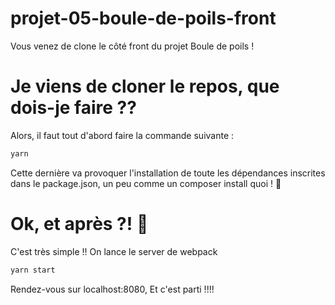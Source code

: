 # projet-05-boule-de-poils-front

Vous venez de clone le côté front du projet Boule de poils !

# Je viens de cloner le repos, que dois-je faire ??
Alors, il faut tout d'abord faire la commande suivante :
```sh
yarn
```
Cette dernière va provoquer l'installation de toute les dépendances inscrites dans le package.json, 
un peu comme un composer install quoi ! 🙂

# Ok, et après ?! 🤔
C'est très simple !! On lance le server de webpack
```sh
yarn start
```
Rendez-vous sur localhost:8080, Et c'est parti !!!!
